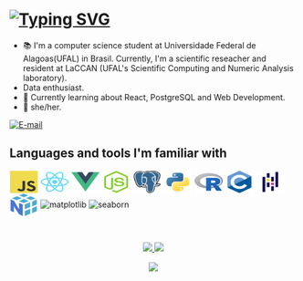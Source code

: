 # [![Typing SVG](https://readme-typing-svg.herokuapp.com?color=%23F2F2F2&lines=well%2C+hello+there)](https://git.io/typing-svg)

- 📚 I'm a computer science student at Universidade Federal de Alagoas(UFAL) in Brasil. Currently, I'm a scientific reseacher and resident at LaCCAN (UFAL's Scientific Computing and Numeric Analysis laboratory).
- Data enthusiast.
- 🌱 Currently learning about React, PostgreSQL and Web Development.
- 💛 she/her.

[![E-mail](https://img.shields.io/badge/-hac@ic.ufal.br-c14438?style=for-the-badge&logo=Gmail&logoColor=white&color=black&link=mailto:hac@ic.ufal.br?subject=Hello,%20Hellena!%20)](mailto:hac@ic.ufal.br?subject=Hello,%Hellena!%20 "E-mail")


## Languages and tools I'm familiar with

<div>
  <img align="center" alt="Javascript" height="40" width="50" src="https://github.com/devicons/devicon/blob/master/icons/javascript/javascript-original.svg">
    <img align="center" alt="React" height="40" width="50" src="https://github.com/devicons/devicon/blob/master/icons/react/react-original.svg">
      <img align="center" alt="Vue" height="40" width="50" src="https://github.com/devicons/devicon/blob/master/icons/vuejs/vuejs-original.svg">
            <img align="center" alt="Vue" height="40" width="50" src="https://github.com/devicons/devicon/blob/master/icons/nodejs/nodejs-original.svg">
        <img align="center" alt="Posgresql" height="40" width="50" src="https://github.com/devicons/devicon/blob/master/icons/postgresql/postgresql-original.svg">
  <img align="center" alt="Python" height="40" width="50" src="https://raw.githubusercontent.com/devicons/devicon/master/icons/python/python-original.svg">
  <img align="center" alt="R" height="40" width="50" src="https://raw.githubusercontent.com/devicons/devicon/master/icons/r/r-original.svg">
  <img align="center" alt="C" height="40" width="50" src="https://raw.githubusercontent.com/devicons/devicon/master/icons/c/c-original.svg">
  <img align="center" alt="pandas" height="40" width="50" src="https://raw.githubusercontent.com/devicons/devicon/master/icons/pandas/pandas-original.svg">
  <img align="center" alt="numpy" height="40" width="50" src="https://raw.githubusercontent.com/devicons/devicon/master/icons/numpy/numpy-original.svg">
  <img align="center" alt="matplotlib" height="40" width="40"src="https://upload.wikimedia.org/wikipedia/commons/8/84/Matplotlib_icon.svg">
  <img align="center" alt="seaborn" height="50" width="50" src="https://seaborn.pydata.org/_images/logo-mark-lightbg.svg">
</div>

## 

<div align="center">
  <br>
  <a href="https://github.com/nothellena">
  <img height="160em" src="https://github-readme-stats.vercel.app/api?username=nothellena&show_icons=true&theme=dracula&include_all_commits=true&count_private=true"/>
   <img height="160em" src="https://github-readme-stats.vercel.app/api/top-langs/?username=nothellena&layout=compact&langs_count=7&theme=dracula"/>
    </a>


<img align="center" src="https://images-wixmp-ed30a86b8c4ca887773594c2.wixmp.com/f/2c46f7eb-a870-430c-8351-a3f6f12d62f0/dcc83j2-f1093682-5169-4cdf-bf9d-1f0a12b63e40.gif?token=eyJ0eXAiOiJKV1QiLCJhbGciOiJIUzI1NiJ9.eyJzdWIiOiJ1cm46YXBwOjdlMGQxODg5ODIyNjQzNzNhNWYwZDQxNWVhMGQyNmUwIiwiaXNzIjoidXJuOmFwcDo3ZTBkMTg4OTgyMjY0MzczYTVmMGQ0MTVlYTBkMjZlMCIsIm9iaiI6W1t7InBhdGgiOiJcL2ZcLzJjNDZmN2ViLWE4NzAtNDMwYy04MzUxLWEzZjZmMTJkNjJmMFwvZGNjODNqMi1mMTA5MzY4Mi01MTY5LTRjZGYtYmY5ZC0xZjBhMTJiNjNlNDAuZ2lmIn1dXSwiYXVkIjpbInVybjpzZXJ2aWNlOmZpbGUuZG93bmxvYWQiXX0.SrFHM4OP_Ty-98L_RHHrFFQjHUuM20dA5Za0xCTVZzk" frameBorder="0" class="img" allowFullScreen></img>

</div><br>
